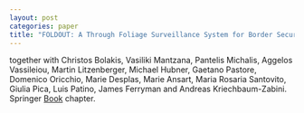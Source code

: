```yaml
---
layout: post
categories: paper
title: "FOLDOUT: A Through Foliage Surveillance System for Border Security"
---
```

together with Christos Bolakis, Vasiliki Mantzana, Pantelis Michalis, Aggelos Vassileiou, Martin Litzenberger, Michael Hubner, Gaetano Pastore, Domenico Oricchio, Marie Desplas, Marie Ansart, Maria Rosaria Santovito, Giulia Pica, Luis Patino, James Ferryman and Andreas Kriechbaum-Zabini. Springer [Book](https://doi.org/10.1007/978-3-030-69460-9_31) chapter.
